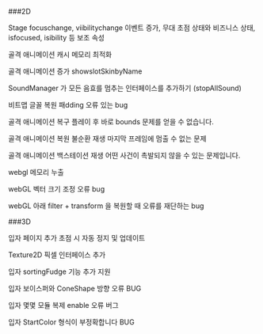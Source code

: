 ###2D

Stage focuschange, viibilitychange 이벤트 증가, 무대 초점 상태와 비즈니스 상태, isfocused, isibility 등 보조 속성

골격 애니메이션 캐시 메모리 최적화

골격 애니메이션 증가 showslotSkinbyName

SoundManager 가 모든 음효를 멈추는 인터페이스를 추가하기 (stopAllSound)

비트맵 글꼴 복원 패dding 오류 있는 bug

골격 애니메이션 복구 플레이 후 바로 bounds 문제를 얻을 수 없습니다.

골격 애니메이션 복원 불순환 재생 마지막 프레임에 멈출 수 없는 문제

골격 애니메이션 백스테이션 재생 어떤 사건이 촉발되지 않을 수 있는 문제입니다.

webgl 메모리 누출

webGL 벡터 크기 조정 오류 bug

webGL 아래 filter + transform 을 복원할 때 오류를 재단하는 bug

###3D

입자 페이지 추가 초점 시 자동 정지 및 업데이트

Texture2D 픽셀 인터페이스 추가

입자 sortingFudge 기능 추가 지원

입자 보이스퍼와 ConeShape 방향 오류 BUG

입자 몇몇 모듈 복제 enable 오류 버그

입자 StartColor 형식이 부정확합니다 BUG